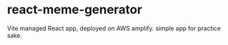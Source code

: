 # react-meme-generator
Vite managed React app, deployed on AWS amplify.
simple app for practice sake.
